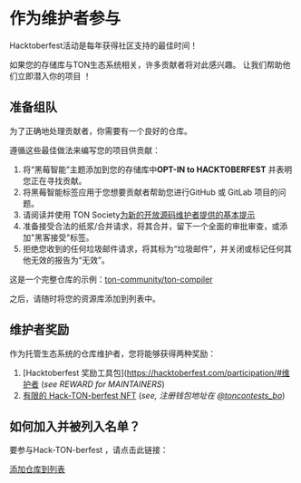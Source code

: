 # 作为维护者参与

Hacktoberfest活动是每年获得社区支持的最佳时间！

如果您的存储库与TON生态系统相关，许多贡献者将对此感兴趣。 让我们帮助他们立即潜入你的项目 ！

## 准备组队

为了正确地处理贡献者，你需要有一个良好的仓库。

遵循这些最佳做法来编写您的项目供贡献：

1. 将“黑莓智能”主题添加到您的存储库中**OPT-IN to HACKTOBERFEST** 并表明您正在寻找贡献。
2. 将黑莓智能标签应用于您想要贡献者帮助您进行GitHub 或 GitLab 项目的问题。
3. 请阅读并使用 TON Society[为新的开放源码维护者提供的基本提示](https://blog.ton.org/essential-tips-for-new-open-source-servers)
4. 准备接受合法的纸浆/合并请求，将其合并，留下一个全面的审批审查，或添加"黑客接受"标签。
5. 拒绝您收到的任何垃圾邮件请求，将其标为“垃圾邮件”，并关闭或标记任何其他无效的报告为“无效”。

这是一个完整仓库的示例：[ton-community/ton-compiler](https://github.com/ton-community/ton-compiler)

之后，请随时将您的资源库添加到列表中。

## 维护者奖励

作为托管生态系统的仓库维护者，您将能够获得两种奖励：

1. [Hacktoberfest 奖励工具包](https://hacktoberfest.com/participation/#维护者 (_see REWARD for MAINTAINERS_)
2. [有限的 Hack-TON-berfest NFT](/contribute/hacktoberfest/#what-the-rewards) (_see, 注册钱包地址在 [@toncontests_bo](https://t.me/toncontests_bot)_)

## 如何加入并被列入名单？

要参与Hack-TON-berfest ，请点击此链接：

<span className="DocsMarkdown--button-group-content">
  <a href="https://airtable.com/shrgXIgZdBKKX64NL"
     className="Button Button-is-docs-primary">
    添加仓库到列表
  </a>
</span>
